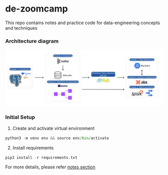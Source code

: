 # de-zoomcamp
This repo contains notes and practice code for data-engineering concepts and techniques

### Architecture diagram
![screenshot](0_notes/images/arch_v4_workshops.jpg)


### Initial Setup
1. Create and activate virtual environment
```python
python3 -m venv env && source env/bin/activate
```
2. Install requirements
```python
pip3 install -r requirements.txt
```

For more details, please refer [notes section](https://github.com/punsharma07/de-zoomcamp/blob/a3e4aaa46118da914f9f960711d8ecfdb3a38dc7/0_notes/0_1_architecture_and_installations.md)


